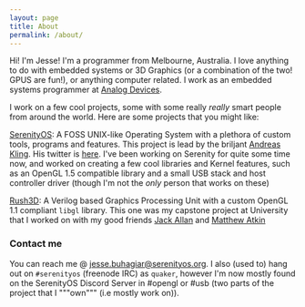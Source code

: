 ```yaml
---
layout: page
title: About
permalink: /about/
---
```


Hi! I'm Jesse! I'm a programmer from Melbourne, Australia. I love anything to do with embedded systems or 3D Graphics (or a combination of the
two! GPUS are fun!), or anything computer related. I work as an embedded systems programmer at [Analog Devices](https://en.wikipedia.org/wiki/Analog_Devices).

I work on a few cool projects, some with some really _really_ smart people from around the world. Here are some projects that you might like:

[SerenityOS](github.com/SerenityOS/serenity): A FOSS UNIX-like Operating System with a plethora of custom tools, programs and features. This project is lead by the briljant [Andreas Kling](https://github.com/awesomekling). His twitter is [here](https://twitter.com/awesomekling). I've been working on Serenity for quite some time now, and worked on creating a few cool libraries and Kernel features, such as an OpenGL 1.5 compatible library and a small USB stack and host controller driver (though I'm not the _only_ person that works on these) 

[Rush3D](https://github.com/Quaker762/DE10-GPU): A Verilog based Graphics Processing Unit with a custom OpenGL 1.1 compliant `libgl` library. This one was my capstone project at University that I worked on with my good friends [Jack Allan](https://github.com/jallanpng) and [Matthew Atkin](https://github.com/mjatkin)


### Contact me
You can reach me @ [jesse.buhagiar@serenityos.org](mailto:jesse.buhagiar@serenityos.org). I also (used to) hang out on `#serenityos` (freenode IRC) as `quaker`, however I'm now mostly found on the SerenityOS Discord Server in #opengl or #usb (two parts of the project that I """own""" (i.e mostly work on)).
